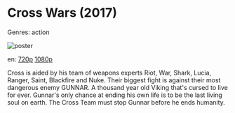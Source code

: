 # Cross Wars (2017)

Genres: action

![poster](http://image.tmdb.org/t/p/w500/xB43VTxoDCc36vilfGHOscVg8yc.jpg)

en:
  [720p](magnet:?xt=urn:btih:E3B4F43F368EA556E5CD1478DC6814ACAF8F6C0C&tr=udp://glotorrents.pw:6969/announce&tr=udp://tracker.opentrackr.org:1337/announce&tr=udp://torrent.gresille.org:80/announce&tr=udp://tracker.openbittorrent.com:80&tr=udp://tracker.coppersurfer.tk:6969&tr=udp://tracker.leechers-paradise.org:6969&tr=udp://p4p.arenabg.ch:1337&tr=udp://tracker.internetwarriors.net:1337)
  [1080p](magnet:?xt=urn:btih:7A8A4C5372122BD564374FD1D29C08210AFAFE66&tr=udp://glotorrents.pw:6969/announce&tr=udp://tracker.opentrackr.org:1337/announce&tr=udp://torrent.gresille.org:80/announce&tr=udp://tracker.openbittorrent.com:80&tr=udp://tracker.coppersurfer.tk:6969&tr=udp://tracker.leechers-paradise.org:6969&tr=udp://p4p.arenabg.ch:1337&tr=udp://tracker.internetwarriors.net:1337)
  


Cross is aided by his team of weapons experts Riot, War, Shark, Lucia, Ranger, Saint, Blackfire and Nuke. Their biggest fight is against their most dangerous enemy GUNNAR. A thousand year old Viking that's cursed to live for ever. Gunnar's only chance at ending his own life is to be the last living soul on earth. The Cross Team must stop Gunnar before he ends humanity.